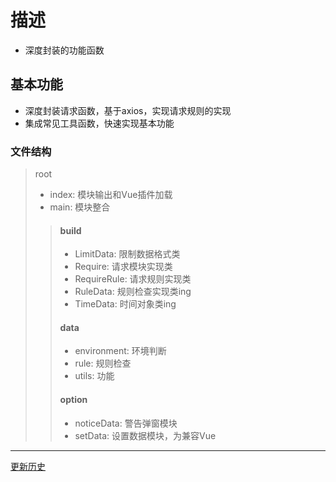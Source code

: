 # 描述
- 深度封装的功能函数
## 基本功能
- 深度封装请求函数，基于axios，实现请求规则的实现
- 集成常见工具函数，快速实现基本功能

### 文件结构
>root
> - index: 模块输出和Vue插件加载
> - main: 模块整合
> > #### build
> > - LimitData: 限制数据格式类
> > - Require: 请求模块实现类
> > - RequireRule: 请求规则实现类
> > - RuleData: 规则检查实现类ing
> > - TimeData: 时间对象类ing
> > #### data
> > - environment: 环境判断
> > - rule: 规则检查
> > - utils: 功能
> > #### option
> > - noticeData: 警告弹窗模块
> > - setData: 设置数据模块，为兼容Vue
---
[更新历史](./history.md)